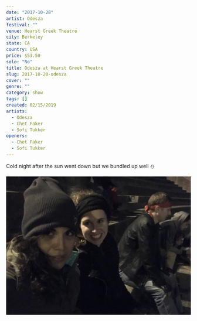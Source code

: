 ```yaml
---
date: "2017-10-28"
artist: Odesza
festival: ""
venue: Hearst Greek Theatre
city: Berkeley
state: CA
country: USA
price: $53.50
solo: "No"
title: Odesza at Hearst Greek Theatre
slug: 2017-10-28-odesza
cover: ""
genre: ""
category: show
tags: []
created: 02/15/2019
artists:
  - Odesza
  - Chet Faker
  - Sofi Tukker
openers:
  - Chet Faker
  - Sofi Tukker
---
```


Cold night after the sun went down but we bundled up well ⛄️

![cold selfie](odesza_selfie.jpg)
